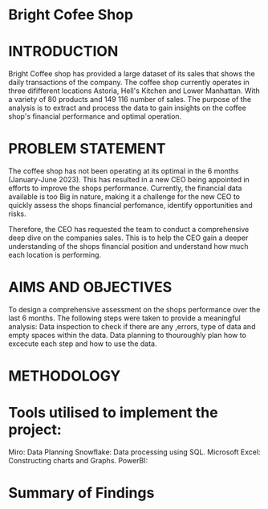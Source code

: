 # Bright Cofee Shop 
# INTRODUCTION
Bright Coffee shop has provided a large dataset of its sales that shows the daily transactions of the company.
The coffee shop currently operates in three dififferent locations Astoria, Hell's Kitchen and Lower Manhattan.
With a variety of 80 products and 149 116 number of sales.
The purpose of the analysis is to extract and process the data  to gain insights on the coffee shop's financial performance and optimal operation.
# PROBLEM STATEMENT
The coffee shop has not been operating at its optimal in the 6 months (January-June 2023).
This has resulted in a new CEO being appointed in efforts to improve the shops performance.
Currently, the financial data available is too Big in nature, making it a challenge for the new CEO to quickly assess the shops financial perfomance,
identify opportunities and risks.

Therefore, the CEO has requested the team to conduct a comprehensive deep dive on the companies sales.
This is to help the CEO gain a deeper understanding of the shops financial position and understand how much each location is performing.

# AIMS AND OBJECTIVES
To design a comprehensive assessment on the shops performance over the last 6 months.
The following steps were taken to provide a meaningful analysis:
Data inspection to check if there are any ,errors, type of data and empty spaces within the data.
Data planning to thouroughly plan how to excecute each step and how to use the data.

# METHODOLOGY

# Tools utilised to implement the project:
Miro: Data Planning
Snowflake: Data processing using SQL.
Microsoft Excel: Constructing charts and Graphs.
PowerBI: 

# Summary of Findings

